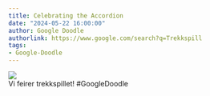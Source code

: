 ```yaml
---
title: Celebrating the Accordion
date: "2024-05-22 16:00:00"
author: Google Doodle
authorlink: https://www.google.com/search?q=Trekkspill
tags:
- Google-Doodle
---
```

<img src="https://www.google.com/logos/doodles/2024/celebrating-the-accordion-6753651837110222-law.gif" referrerpolicy="no-referrer"><br>Vi feirer trekkspillet! #GoogleDoodle
